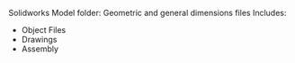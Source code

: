 Solidworks Model folder:
Geometric and general dimensions files
Includes:
- Object Files
- Drawings
- Assembly
